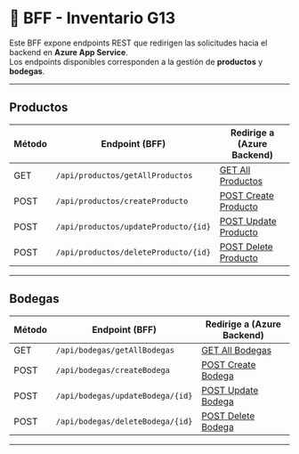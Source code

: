 # 📌 BFF - Inventario G13

Este BFF expone endpoints REST que redirigen las solicitudes hacia el backend en **Azure App Service**.  
Los endpoints disponibles corresponden a la gestión de **productos** y **bodegas**.

---

## Productos

| Método | Endpoint (BFF)                          | Redirige a (Azure Backend)                                                                 |
|--------|------------------------------------------|---------------------------------------------------------------------------------------------|
| GET    | `/api/productos/getAllProductos`        | [GET All Productos](https://inventariog13-hdgugedfgmazcxd6.eastus2-01.azurewebsites.net/api/productos) |
| POST   | `/api/productos/createProducto`         | [POST Create Producto](https://inventariog13-hdgugedfgmazcxd6.eastus2-01.azurewebsites.net/api/productos) |
| POST   | `/api/productos/updateProducto/{id}`    | [POST Update Producto](https://inventariog13-hdgugedfgmazcxd6.eastus2-01.azurewebsites.net/api/productos/update/{id}) |
| POST   | `/api/productos/deleteProducto/{id}`    | [POST Delete Producto](https://inventariog13-hdgugedfgmazcxd6.eastus2-01.azurewebsites.net/api/productos/delete/{id}) |

---

## Bodegas

| Método | Endpoint (BFF)                          | Redirige a (Azure Backend)                                                                 |
|--------|------------------------------------------|---------------------------------------------------------------------------------------------|
| GET    | `/api/bodegas/getAllBodegas`            | [GET All Bodegas](https://inventariog13-hdgugedfgmazcxd6.eastus2-01.azurewebsites.net/api/bodegas) |
| POST   | `/api/bodegas/createBodega`             | [POST Create Bodega](https://inventariog13-hdgugedfgmazcxd6.eastus2-01.azurewebsites.net/api/bodegas) |
| POST   | `/api/bodegas/updateBodega/{id}`        | [POST Update Bodega](https://inventariog13-hdgugedfgmazcxd6.eastus2-01.azurewebsites.net/api/bodegas/update/{id}) |
| POST   | `/api/bodegas/deleteBodega/{id}`        | [POST Delete Bodega](https://inventariog13-hdgugedfgmazcxd6.eastus2-01.azurewebsites.net/api/bodegas/delete/{id}) |

---
